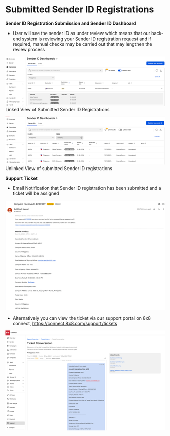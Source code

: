 # Submitted Sender ID Registrations

**Sender ID Registration Submission and Sender ID Dashboard**

* User will see the sender ID as under review which means that our back-end system is reviewing your Sender ID registration request and if required, manual checks may be carried out that may lengthen the review process

![Linked View of Submitted Sender ID Registrations](../images/00a34df43026cf87e59795071b3d2c0ced5e246f11c26b92d660ed07dedd47eb-unnamed_11.png)Linked View of Submitted Sender ID Registrations

![Unlinked View of submitted Sender ID registrations](../images/bc67bbdc54d41dafdf761dac0452d5cf0855596d2aba6f6654be35e7b88e0af0-unnamed_12.png)Unlinked View of submitted Sender ID registrations

**Support Ticket**

* Email Notification that Sender ID registration has been submitted and a ticket will be assigned

![](../images/61247d3ec43d686b22228958974aa9880525459532c877970d13a8d3c74b39d6-unnamed_13.png)
* Alternatively you can view the ticket via our support portal on 8x8 connect, <https://connect.8x8.com/support/tickets>

![](../images/8a05452948dfb06b4d414f76d9911cbc6b88de9b74af835314e663a20a244609-Ticketconvo.png)

